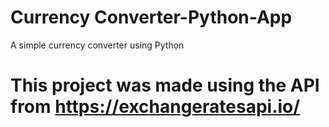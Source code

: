 # Currency Converter-Python-App
 A simple currency converter using Python

# This project was made using the API from https://exchangeratesapi.io/
